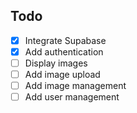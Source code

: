## Todo 

- [x] Integrate Supabase
- [x] Add authentication
- [ ] Display images
- [ ] Add image upload
- [ ] Add image management
- [ ] Add user management